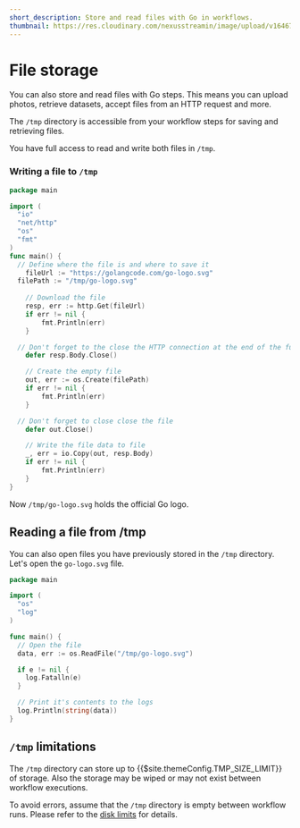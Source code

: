```yaml
---
short_description: Store and read files with Go in workflows.
thumbnail: https://res.cloudinary.com/nexusstreamin/image/upload/v1646763737/docs/icons/icons8-opened-folder_y60u9l.svg
---
```


# File storage

You can also store and read files with Go steps. This means you can upload photos, retrieve datasets, accept files from an HTTP request and more.

The `/tmp` directory is accessible from your workflow steps for saving and retrieving files.

You have full access to read and write both files in `/tmp`. 

### Writing a file to `/tmp`

```go
package main

import (
  "io"
  "net/http"
  "os"
  "fmt"
)
func main() {
  // Define where the file is and where to save it
	fileUrl := "https://golangcode.com/go-logo.svg"
  filePath := "/tmp/go-logo.svg"
  
	// Download the file
	resp, err := http.Get(fileUrl)
	if err != nil {
		fmt.Println(err)
	}

  // Don't forget to the close the HTTP connection at the end of the function
	defer resp.Body.Close()

	// Create the empty file
	out, err := os.Create(filePath)
	if err != nil {
		fmt.Println(err)
	}

  // Don't forget to close close the file
	defer out.Close()

	// Write the file data to file
	_, err = io.Copy(out, resp.Body)
	if err != nil {
		fmt.Println(err)
	}
}
```

Now `/tmp/go-logo.svg` holds the official Go logo.

## Reading a file from /tmp

You can also open files you have previously stored in the `/tmp` directory. Let's open the `go-logo.svg` file.

```go
package main

import (
  "os"
  "log"
)

func main() {
  // Open the file
  data, err := os.ReadFile("/tmp/go-logo.svg")

  if e != nil {
    log.Fatalln(e)
  }

  // Print it's contents to the logs
  log.Println(string(data))
}
```

## `/tmp` limitations

The `/tmp` directory can store up to {{$site.themeConfig.TMP_SIZE_LIMIT}} of storage. Also the storage may be wiped or may not exist between workflow executions.

To avoid errors, assume that the `/tmp` directory is empty between workflow runs. Please refer to the [disk limits](/limits/#disk) for details.
